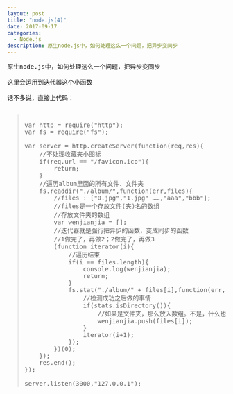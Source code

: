 ```yaml
---
layout: post
title: "node.js(4)"
date: 2017-09-17
categories:
  - Node.js
description: 原生node.js中，如何处理这么一个问题，把异步变同步
---
```


<pre>
原生node.js中，如何处理这么一个问题，把异步变同步

这里会运用到迭代器这个小函数

话不多说，直接上代码：

<blockquote>
var http = require("http");
var fs = require("fs");

var server = http.createServer(function(req,res){
	//不处理收藏夹小图标
	if(req.url == "/favicon.ico"){
		return;
	}
	//遍历album里面的所有文件、文件夹
	fs.readdir("./album/",function(err,files){
		//files : ["0.jpg","1.jpg" ……,"aaa","bbb"];
		//files是一个存放文件(夹)名的数组
		//存放文件夹的数组
		var wenjianjia = [];
		//迭代器就是强行把异步的函数，变成同步的函数
		//1做完了，再做2；2做完了，再做3
		(function iterator(i){
			//遍历结束
			if(i == files.length){
				console.log(wenjianjia);
				return;
			}
			fs.stat("./album/" + files[i],function(err,stats){
				//检测成功之后做的事情
				if(stats.isDirectory()){
					//如果是文件夹，那么放入数组。不是，什么也不做。
					wenjianjia.push(files[i]);
				}
				iterator(i+1);
			});
		})(0);
	});
	res.end();
});

server.listen(3000,"127.0.0.1");
</blockquote>

</pre>

